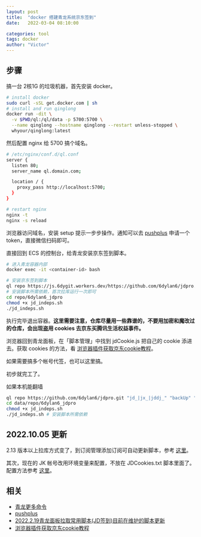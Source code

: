 ```yaml
---
layout: post
title:  "docker 搭建青龙系统京东签到"
date:   2022-03-04 08:10:00

categories: tool
tags: docker
author: "Victor"
---
```


## 步骤

搞一台 2核1G 的垃圾机器，首先安装 docker。

```bash
# install docker
sudo curl -sSL get.docker.com | sh
# install and run qinglong
docker run -dit \
  -v $PWD/ql:/ql/data -p 5700:5700 \
  --name qinglong --hostname qinglong --restart unless-stopped \
  whyour/qinglong:latest
```

然后配置 nginx 给 5700 搞个域名。

```bash
# /etc/nginx/conf.d/ql.conf
server {
  listen 80;
  server_name ql.domain.com;

  location / {
    proxy_pass http://localhost:5700;
  }
}

# restart nginx
nginx -t
nginx -s reload
```

浏览器访问域名，安装 setup 提示一步步操作。通知可以去 [pushplus](https://www.pushplus.plus/) 申请一个 token，直接微信扫码即可。

直接回到 ECS 的控制台，给青龙安装京东签到脚本。

```bash
# 进入青龙容器内部
docker exec -it <container-id> bash

# 安装京东签到脚本
ql repo https://js.6dygit.workers.dev/https://github.com/6dylan6/jdpro.git "jd_|jx_|jddj_" "backUp" "^jd[^_]|USER|JD|function|sendNotify"
# 安装脚本所需依赖，首次拉库运行一次即可
cd repo/6dylan6_jdpro
chmod +x jd_indeps.sh
./jd_indeps.sh
```

执行完毕退出容器。**这里需要注意，仓库尽量用一些靠谱的，不要用加密和魔改过的仓库，会出现盗用 cookies 去京东买腾讯生活权益事件。**

浏览器回到青龙面板，在「脚本管理」中找到 jdCookie.js 把自己的 cookie 添进去。获取 cookies 的方法，看 [浏览器插件获取京东cookie教程](https://github.com/chinnkarahoi/jd_scripts/blob/master/backUp/GetJdCookie2.md)。

如果需要搞多个帐号代签，也可以这里搞。

初步就完工了。

如果本机能翻墙

```bash
ql repo https://github.com/6dylan6/jdpro.git "jd_|jx_|jddj_" "backUp" "^jd[^_]|USER|JD|function|sendNotify"
cd data/repo/6dylan6_jdpro
chmod +x jd_indeps.sh
./jd_indeps.sh # 安装脚本所需依赖
```

## 2022.10.05 更新

2.13 版本以上拉库方式变了，到订阅管理添加订阅可自动更新脚本，参考 [这里](https://github.com/6dylan6/jdpro/issues/251)。

其次，现在的 JK 帐号改用环境变量来配置，不放在 JDCookies.txt 脚本里面了。配置方法参考 [这里](https://github.com/6dylan6/jdpro/issues/184)。

## 相关

* [青龙更多命令](https://github.com/whyour/qinglong)
* [pushplus](https://www.pushplus.plus/)
* [2022.2.19青龙面板拉取常用脚本(JD签到)目前在维护的脚本更新](https://www.juan920.com/1125.html)
* [浏览器插件获取京东cookie教程](https://github.com/chinnkarahoi/jd_scripts/blob/master/backUp/GetJdCookie2.md)
